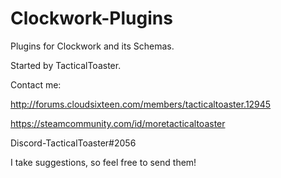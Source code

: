 # Clockwork-Plugins
Plugins for Clockwork and its Schemas.

Started by TacticalToaster.

Contact me:

<http://forums.cloudsixteen.com/members/tacticaltoaster.12945>

<https://steamcommunity.com/id/moretacticaltoaster>

Discord-TacticalToaster#2056

I take suggestions, so feel free to send them!
